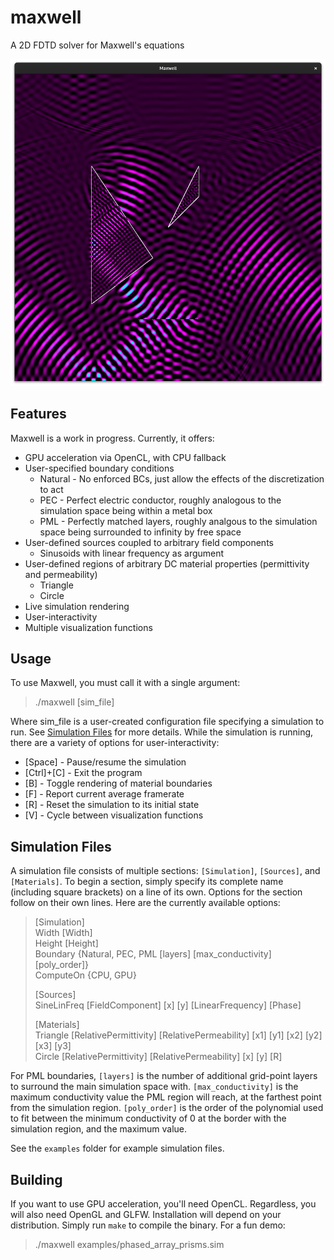 # maxwell
A 2D FDTD solver for Maxwell's equations

![Demonstration](images/demo1.png)

## Features
Maxwell is a work in progress. Currently, it offers:
 * GPU acceleration via OpenCL, with CPU fallback
 * User-specified boundary conditions
    * Natural - No enforced BCs, just allow the effects of the discretization to act
    * PEC - Perfect electric conductor, roughly analogous to the simulation space being within a metal box
    * PML - Perfectly matched layers, roughly analgous to the simulation space being surrounded to infinity by free space
 * User-defined sources coupled to arbitrary field components
    * Sinusoids with linear frequency as argument
 * User-defined regions of arbitrary DC material properties (permittivity and permeability)
    * Triangle
    * Circle
 * Live simulation rendering
 * User-interactivity
 * Multiple visualization functions

## Usage
To use Maxwell, you must call it with a single argument:
 > ./maxwell [sim_file]

Where sim_file is a user-created configuration file specifying a simulation to run. See [Simulation Files](#simulation-files) for more details.
While the simulation is running, there are a variety of options for user-interactivity:
 * [Space] - Pause/resume the simulation
 * [Ctrl]+[C] - Exit the program
 * [B] - Toggle rendering of material boundaries
 * [F] - Report current average framerate
 * [R] - Reset the simulation to its initial state
 * [V] - Cycle between visualization functions

## Simulation Files
A simulation file consists of multiple sections: `[Simulation]`, `[Sources]`, and `[Materials]`. To begin a section, simply specify its complete name (including square brackets) on a line of its own. Options for the section follow on their own lines. Here are the currently available options:
> [Simulation]  
> Width [Width]  
> Height [Height]  
> Boundary {Natural, PEC, PML [layers] [max_conductivity] [poly_order]}  
> ComputeOn {CPU, GPU}  
>  
> [Sources]  
> SineLinFreq [FieldComponent] [x] [y] [LinearFrequency] [Phase]  
>  
> [Materials]  
> Triangle [RelativePermittivity] [RelativePermeability] [x1] [y1] [x2] [y2] [x3] [y3]  
> Circle [RelativePermittivity] [RelativePermeability] [x] [y] [R]  

For PML boundaries, `[layers]` is the number of additional grid-point layers to surround the main simulation space with. `[max_conductivity]` is the maximum conductivity value the PML region will reach, at the farthest point from the simulation region. `[poly_order]` is the order of the polynomial used to fit between the minimum conductivity of 0 at the border with the simulation region, and the maximum value.

See the `examples` folder for example simulation files.

## Building
If you want to use GPU acceleration, you'll need OpenCL. Regardless, you will also need OpenGL and GLFW. Installation will depend on your distribution.
Simply run `make` to compile the binary. For a fun demo:

> ./maxwell examples/phased_array_prisms.sim

